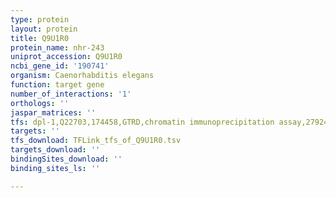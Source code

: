 ```yaml
---
type: protein
layout: protein
title: Q9U1R0
protein_name: nhr-243
uniprot_accession: Q9U1R0
ncbi_gene_id: '190741'
organism: Caenorhabditis elegans
function: target gene
number_of_interactions: '1'
orthologs: ''
jaspar_matrices: ''
tfs: dpl-1,Q22703,174458,GTRD,chromatin immunoprecipitation assay,27924024%5Buid%5D,No
targets: ''
tfs_download: TFLink_tfs_of_Q9U1R0.tsv
targets_download: ''
bindingSites_download: ''
binding_sites_ls: ''

---
```

